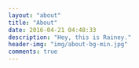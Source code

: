 ```yaml
---
layout: "about"
title: "About"
date: 2016-04-21 04:48:33
description: "Hey, this is Rainey."
header-img: "img/about-bg-min.jpg"
comments: true
---
```



<!--一个业余都算不上的摄影爱好者

一个买书只为积灰的读者

一个从未打到过黄金的LOL菜鸡

一个只写过几篇诗歌的闷骚诗人

一个只能连续打半小时不到的篮球少年

一个半路出家的PS4玩家

一个并不专一的Apple信仰者

一个对高科技产品充满好奇的孩子

一个每天喊着健身的胖子

一个完全凭感觉做饭的厨子

一个只去过几个省份的旅行者

一个喜欢折腾技术的前端开发者

一个...

每个人眼中的我都不一样，希望你能给我一个更好的Title，感谢你来到我的博客阅读有关我的一切。-->
